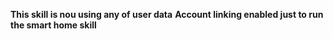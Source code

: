 **This skill is nou using any of user data**
**Account linking enabled just to run the smart home skill**